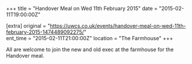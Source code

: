 +++
title = "Handover Meal on Wed 11th February 2015"
date = "2015-02-11T19:00:00Z"

[extra]
original = "https://uwcs.co.uk/events/handover-meal-on-wed-11th-february-2015-1474489092275/"    
ent_time = "2015-02-11T21:00:00Z"
location = "The Farmhouse"
+++

All are welcome to join the new and old exec at the farmhouse for the Handover meal.

